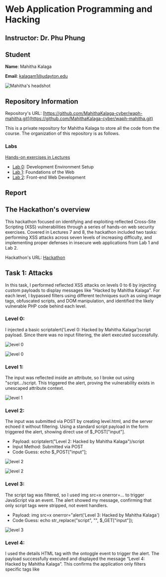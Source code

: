 # Web Application Programming and Hacking

## Instructor: Dr. Phu Phung

## Student

**Name**: Mahitha Kalaga

**Email**: [kalagam1@udayton.edu](kalagam1@udayton.edu)

![Mahitha's headshot](/images/mahi.jpeg)

## Repository Information

Repository's URL: [https://github.com/MahithaKalaga-cyber/waph-mahitha.git](https://github.com/MahithaKalaga-cyber/waph-mahitha.git)

This is a private repository for Mahitha Kalaga to store all the code from the course. The organization of this repository is as follows.

### Labs

[Hands-on exercises in Lectures](labs)

- [Lab 0](labs/lab0): Development Environment Setup
- [Lab 1](labs/lab1): Foundations of the Web
- [Lab 2](labs/lab2): Front-end Web Development

## Report

## The Hackathon's overview

This hackathon focused on identifying and exploiting reflected Cross-Site Scripting (XSS) vulnerabilities through a series of hands-on web security exercises. Covered in Lectures 7 and 8, the hackathon included two tasks: performing XSS attacks across seven levels of increasing difficulty, and implementing proper defenses in insecure web applications from Lab 1 and Lab 2.

Hackathon's URL: [Hackathon](https://github.com/MahithaKalaga-cyber/waph-mahitha/tree/main/hackathon1)

## Task 1: Attacks

In this task, I performed reflected XSS attacks on levels 0 to 6 by injecting custom payloads to display messages like "Hacked by Mahitha Kalaga". For each level, I bypassed filters using different techniques such as using image tags, obfuscated scripts, and DOM manipulation, and identified the likely vulnerable PHP code behind each level.

### Level 0: 

I injected a basic scriptalert('Level 0: Hacked by Mahitha Kalaga')script payload. Since there was no input filtering, the alert executed successfully.

![level 0](/images/level0.jpeg)

![level 0](/images/level0.1.jpeg)

### Level 1: 

The input was reflected inside an attribute, so I broke out using "script.../script. This triggered the alert, proving the vulnerability exists in unescaped attribute context.

![level 1](/images/level1.jpeg)

### Level 2: 

The input was submitted via POST by creating level.html, and the server echoed it without filtering. Using a standard script payload in the form triggered the alert, showing direct use of $_POST["input"].

  - Payload: scriptalert("Level 2: Hacked by Mahitha Kalaga")/script
  - Input Method: Submitted via POST
  - Code Guess: echo $_POST["input"];

![level 2](/images/level2.jpeg)

![level 2](/images/level2.1.jpeg)

### Level 3: 

The script tag was filtered, so I used img src=x onerror=... to trigger JavaScript via an event. The alert showed my message, confirming that only script tags were stripped, not event handlers.

  - Payload: img src=x onerror="alert('Level 3: Hacked by Mahitha Kalaga')
  - Code Guess: echo str_replace("script", "", $_GET["input"]);

![level 3](/images/level3.jpeg)

### Level 4: 

I used the details HTML tag with the ontoggle event to trigger the alert. The payload successfully executed and displayed the message “Level 4: Hacked by Mahitha Kalaga”. This confirms the application only filters specific tags like <script> but still allows dangerous event attributes.

  - Payload: details open ontoggle="alert('Level 4: Hacked by Mahitha Kalaga')"
  - Code Guess: echo str_ireplace("<script>", "", $_GET["input"]);

![level 4](/images/level4.jpeg)

### Level 5: 

Since keywords like alert and script were filtered in Level 5, I bypassed detection using a harmless-looking <img> tag with a console.log() payload. The attack succeeded, and the message “Level 5: Hacked by Mahitha Kalaga” was printed in the browser console. This confirms that the input is still executed in the browser context, even though the output is sanitized for visible scripts.

  - Payload: img src=x onerror="console.log('Level 5: Hacked by Mahitha Kalaga')"
  - Code Guess: $input = $_GET["input"];
                         $input = str_ireplace(["<script>", "alert"], "", $input);
                         echo $input;

![level 5](/images/level5.jpeg)

![level 5](/images/level5.1.jpeg)

### Level 6: 

Level 6 was designed to escape special characters, using htmlentities(). Despite that, I successfully injected a working script tag via URL, and the alert “Level 6: Hacked by Mahitha Kalaga” was displayed. This indicates that the server-side encoding was either bypassed or not enforced properly in all contexts.

  - Payload: scriptalert("Level 6: Hacked by Mahitha Kalaga")/script
  - Code Guess: echo htmlentities($_POST["input"]);

![level 6](/images/level6.jpeg)

### Task 2: Defenses

### Task 2.A: Ajax 

Implemented a form-driven Ajax request using XMLHttpRequest to send user input to echo.php. The servers response is retrieved and rendered within a target div element. By monitoring the request through browser developer tools, I gained insight into asynchronous communication and HTTP request/response lifecycles.

![Ajax](../../images/2.2.a.jpeg)

![Ajax](../../images/2.2.a.a.jpeg)

### Task 2.B: CSS  

Demonstrated an understanding of different CSS application methods:
 - Inline CSS was used directly within HTML tags for quick styling.
 - Internal CSS was defined within a style block in the head for layout consistency.
 - External CSS was applied by linking to a remote stylesheet (https:/waph-phung.github.io/style3.css).

![CSS](../../images/2.2.b.jpeg)

![CSS](../../images/2.2.b.b.jpeg)

### Task 2.C: jQuery   

Included the jQuery library via CDN and developed Ajax functions using both $get() and $post() methods to interact with the echo.php endpoint. The responses were dynamically injected into the DOM.   

![jQuery](../../images/2.2.c.1.jpeg)

![jQuery](../../images/2.2.c.c.1.jpeg)

![jQuery](../../images/2.2.c.2.jpeg)

![jQuery](../../images/2.2.c.c.2.jpeg)

### Task 2.D: Web API Integration  

 - i. Joke API

Used jQuery to fetch a random programming joke from https:/v2.jokeapi.dev/joke/Programming?type=single on page load. The returned JSON was parsed, and the joke was displayed in a div element. This integration demonstrated the practical use of external APIs to enhance user engagement.

![Joke API](../../images/2.2.d.i.jpeg)

![Joke API](../../images/2.2.d.d.1.jpeg)

 - ii. Agify API with fetch()

Used JavaScripts modern fetch() API to retrieve age prediction data from https:/api.agify.io/?name=... based on user input. The results were processed asynchronously and rendered within the page, providing a hands-on example of modern JavaScript promises and external API interaction.

![Agify API with fetch()](../../images/2.2.d.2.jpeg)

![Agify API with fetch()](../../images/2.2.d.d.2.jpeg)


